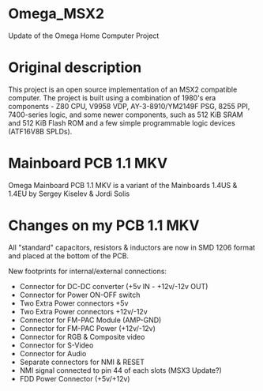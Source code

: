 # Omega_MSX2
Update of the Omega Home Computer Project

# Original description

This project is an open source implementation of an MSX2 compatible computer. The project is built using a combination of 1980's era components - Z80 CPU, V9958 VDP, AY-3-8910/YM2149F PSG, 8255 PPI, 7400-series logic, and some newer components, such as 512 KiB SRAM and 512 KiB Flash ROM and a few simple programmable logic devices (ATF16V8B SPLDs).

# Mainboard PCB 1.1 MKV

Omega Mainboard PCB 1.1 MKV is a variant of the Mainboards 1.4US & 1.4EU by Sergey Kiselev & Jordi Solis

# Changes on my PCB 1.1 MKV

All "standard" capacitors, resistors & inductors are now in SMD 1206 format and placed at the bottom of the PCB.

New footprints for internal/external connections:

* Connector for DC-DC converter (+5v IN - +12v/-12v OUT)
* Connector for Power ON-OFF switch
* Two Extra Power connectors +5v
* Two Extra Power connectors +12v/-12v
* Connector for FM-PAC Module (AMP-GND)
* Connector for FM-PAC Power (+12v/-12v)
* Connector for RGB & Composite video
* Connector for S-Video
* Connector for Audio
* Separate connectors for NMI & RESET
* NMI signal connected to pin 44 of each slots (MSX3 Update?)
* FDD Power Connector (+5v/+12v)
